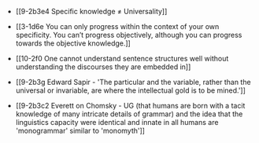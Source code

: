 - [[9-2b3e4 Specific knowledge ≠ Universality]]

- [[3-1d6e You can only progress within the context of your own specificity. You can’t progress objectively, although you can progress towards the objective knowledge.]]

- [[10-2f0 One cannot understand sentence structures well without understanding the discourses they are embedded in]]

- [[9-2b3g Edward Sapir - 'The particular and the variable, rather than the universal or invariable, are where the intellectual gold is to be mined.']]

- [[9-2b3c2 Everett on Chomsky - UG (that humans are born with a tacit knowledge of many intricate details of grammar) and the idea that the linguistics capacity were identical and innate in all humans are 'monogrammar' similar to 'monomyth']]